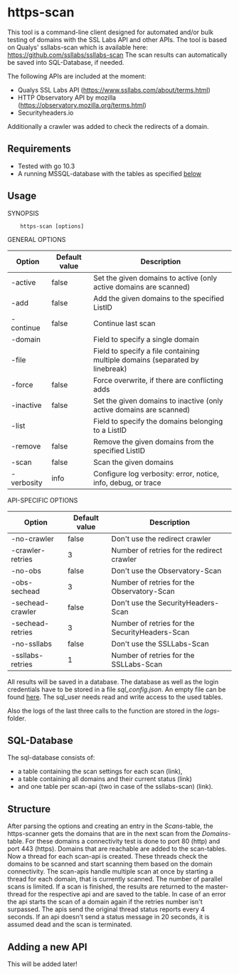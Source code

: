 https-scan
============

This tool is a command-line client designed for automated and/or bulk testing of domains with
the SSL Labs API and other APIs. The tool is based on Qualys' ssllabs-scan which is available
here: https://github.com/ssllabs/ssllabs-scan 
The scan results can automatically be saved into SQL-Database, if needed.

The following APIs are included at the moment:

* Qualys SSL Labs API (https://www.ssllabs.com/about/terms.html)
* HTTP Observatory API by mozilla (https://observatory.mozilla.org/terms.html)
* Securityheaders.io

Additionally a crawler was added to check the redirects of a domain. 



## Requirements

* Tested with go 10.3
* A running MSSQL-database with the tables as specified [below](#sql-table)

## Usage 

SYNOPSIS
```
    https-scan [options]
```


<!---
Add to SYNOPSIS
-->

GENERAL OPTIONS

| Option      | Default value | Description |
| ----------- | ------------- | ----------- |
| -active | false | Set the given domains to active (only active domains are scanned)|
| -add | false | Add the given domains to the specified ListID |
| -continue | false | Continue last scan |
| -domain | | Field to specify a single domain|
| -file | | Field to specify a file containing multiple domains (separated by linebreak)|
| -force | false | Force overwrite, if there are conflicting adds|
| -inactive | false | Set the given domains to inactive (only active domains are scanned)|
| -list | | Field to specify the domains belonging to a ListID |
| -remove | false | Remove the given domains from the specified ListID |
| -scan | false | Scan the given domains|
| -verbosity | info | Configure log verbosity: error, notice, info, debug, or trace|


API-SPECIFIC OPTIONS

| Option      | Default value | Description |
| ----------- | ------------- | ----------- |
| -no-crawler | false | Don't use the redirect crawler|
| -crawler-retries | 3 | Number of retries for the redirect crawler |
| -no-obs | false | Don't use the Observatory-Scan|
| -obs-sechead | 3 | Number of retries for the Observatory-Scan |
| -sechead-crawler | false | Don't use the SecurityHeaders-Scan|
| -sechead-retries | 3 | Number of retries for the SecurityHeaders-Scan |
| -no-ssllabs | false | Don't use the SSLLabs-Scan|
| -ssllabs-retries | 1 | Number of retries for the SSLLabs-Scan|


All results will be saved in a database. The database as well as the login credentials have to be 
stored in a file *sql_config.json*. An empty file can be found [here](sql_config.json.example).
The sql_user needs read and write access to the used tables.

Also the logs of the last three calls to the function are stored in the *logs*-folder.

## SQL-Database
<a name="sql-table"></a>
The sql-database consists of:
* a table containing the scan settings for each scan (link),
* a table containing all domains and their current status (link)
* and one table per scan-api (two in case of the ssllabs-scan) (link).


## Structure

After parsing the options and creating an entry in the *Scans*-table, the https-scanner gets the domains
that are in the next scan from the *Domains*-table. For these domains a connectivity test is done to 
port 80 (http) and port 443 (https). Domains that are reachable are added to the scan-tables. Now a
thread for each scan-api is created. These threads check the domains to be scanned and start scanning
them based on the domain connectivity. The scan-apis handle multiple scan at once by starting a thread
for each domain, that is currently scanned. The number of parallel scans is limited. If a scan is finished,
the results are returned to the master-thread for the respective api and are saved to the table.
In case of an error the api starts the scan of a domain again if the retries number isn't surpassed.
The apis send the original thread status reports every 4 seconds. If an api doesn't send a status message
in 20 seconds, it is assumed dead and the scan is terminated.

## Adding a new API

This will be added later!    


